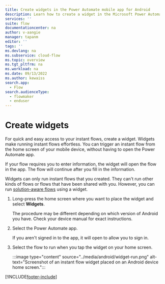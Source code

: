 ```yaml
---
title: Create widgets in the Power Automate mobile app for Android
description: Learn how to create a widget in the Microsoft Power Automate mobile app for Android.
services: ''
suite: flow
documentationcenter: na
author: v-aangie
manager: tapanm
editor: ''
tags: ''
ms.devlang: na
ms.subservice: cloud-flow
ms.topic: overview
ms.tgt_pltfrm: na
ms.workload: na
ms.date: 09/13/2022
ms.author: kewaiss
search.app: 
  - Flow
search.audienceType: 
  - flowmaker
  - enduser
---
```


# Create widgets

For quick and easy access to your instant flows, create a widget. Widgets make running instant flows effortless. You can trigger an instant flow from the home screen of your mobile device, without having to open the Power Automate app.

If your flow requires you to enter information, the widget will open the flow in the app. The flow will continue after you fill in the information.

Widgets can only run instant flows that you created. They can't run other kinds of flows or flows that have been shared with you. However, you can run [solution-aware flows](../overview-solution-flows.md) using a widget.

1. Long-press the home screen where you want to place the widget and select **Widgets**.

    The procedure may be different depending on which version of Android you have. Check your device manual for exact instructions.

1. Select the Power Automate app.

    If you aren't signed in to the app, it will open to allow you to sign in.

1. Select the flow to run when you tap the widget on your home screen.

    :::image type="content" source="../media/android/widget-run.png" alt-text="Screenshot of an instant flow widget placed on an Android device home screen.":::

[!INCLUDE[footer-include](../includes/footer-banner.md)]
